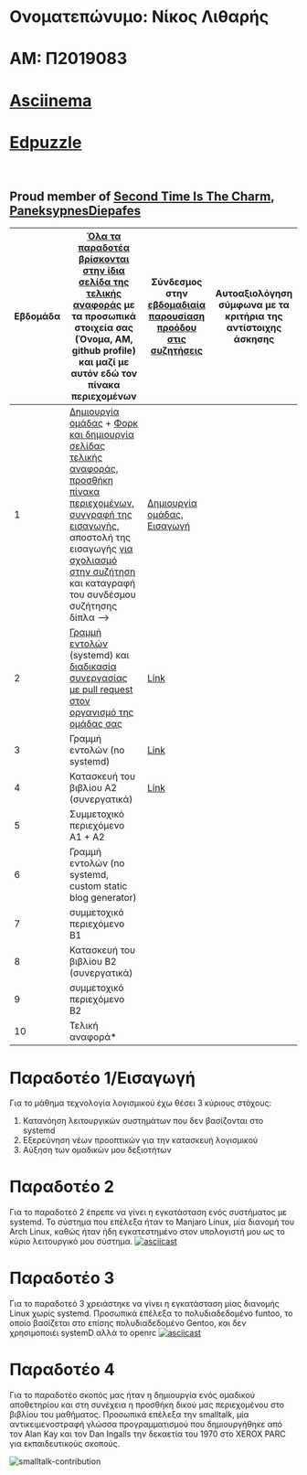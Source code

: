 # Ονοματεπώνυμο: Νίκος Λιθαρής
# ΑΜ: Π2019083
# [Asciinema](https://asciinema.org/~P2019083)
# [Edpuzzle](https://edpuzzle.com/classes/63398b5f9fadbe4119d673a5)
<br>

## Proud member of [Second Time Is The Charm](https://github.com/Second-Time-is-the-Charm), [PaneksypnesDiepafes](https://github.com/PaneksypnesDiepafes) <br>





| Εβδομάδα | [Όλα τα παραδοτέα βρίσκονται στην ίδια σελίδα της τελικής αναφοράς](https://epidrome.github.io/teaching/deliverables/) με τα προσωπικά στοιχεία σας (Όνομα, ΑΜ, github profile) και μαζί με αυτόν εδώ τον πίνακα περιεχομένων | Σύνδεσμος στην [εβδομαδιαία παρουσίαση προόδου στις συζητήσεις](https://github.com/courses-ionio/help/discussions/categories/show-and-tell) | Αυτοαξιολόγηση σύμφωνα με τα κριτήρια της αντίστοιχης άσκησης |
| --- | --- | --- | --- |
| 1 | [Δημιουργία ομάδας](https://epidrome.github.io/teaching/team/) + [Φορκ και δημιουργία σελίδας τελικής αναφοράς](https://epidrome.github.io/teaching/guide/), [προσθήκη πίνακα περιεχομένων](https://raw.githubusercontent.com/courses-ionio/sw/master/README.md), [συγγραφή της εισαγωγής](https://epidrome.github.io/teaching/intro/), αποστολή της εισαγωγής [για σχολιασμό στην συζήτηση](https://github.com/courses-ionio/sw/discussions/categories/show-and-tell) και καταγραφή του συνδέσμου συζήτησης δίπλα --> | [Δημιουργία ομάδας](https://github.com/courses-ionio/sw/discussions/1133#discussioncomment-4949871), [Εισαγωγή](https://github.com/courses-ionio/sw/discussions/1154) | |
| 2 | [Γραμμή εντολών](https://epidrome.github.io/teaching/cli) (systemd) και [διαδικασία συνεργασίας με pull request στον οργανισμό της ομάδας σας](https://epidrome.github.io/teaching/team) | [Link](https://github.com/courses-ionio/sw/discussions/1246) | |
| 3 | Γραμμή εντολών (no systemd) | [Link](https://github.com/courses-ionio/sw/discussions/1309) | |
| 4 | Κατασκευή του βιβλίου Α2 (συνεργατικά) | [Link](https://github.com/courses-ionio/sw/discussions/1382) | |
| 5 | Συμμετοχικό περιεχόμενο A1 + A2 |  | |
| 6 | Γραμμή εντολών (no systemd, custom static blog generator) | | |
| 7 | συμμετοχικό περιεχόμενο B1 | | |
| 8 | Κατασκευή του βιβλίου Β2 (συνεργατικά) | | |
| 9 | συμμετοχικό περιεχόμενο B2 | | |
| 10 | Τελική αναφορά* | | |


# Παραδοτέο 1/Εισαγωγή
Για το μάθημα τεχνολογία λογισμικού έχω θέσει 3 κύριους στόχους:
1. Κατανόηση λειτουργικών συστημάτων που δεν βασίζονται στο systemd
2. Εξερεύνηση νέων προοπτικών για την κατασκευή λογισμικού
3. Αύξηση των ομαδικών μου δεξιοτήτων

# Παραδοτέο 2
Για το παραδοτεό 2 έπρεπε να γίνει η εγκατάσταση ενός συστήματος με systemd. Το σύστημα που επέλεξα ήταν το Manjaro Linux, μία διανομή του Arch Linux, καθώς ήταν ήδη εγκατεστημένο στον υπολογιστή μου ως το κύριο λειτουργικό μου σύστημα.
[![asciicast](https://asciinema.org/a/lKN62uXwkM7hpi4bWf3c3IhDH.svg)](https://asciinema.org/a/lKN62uXwkM7hpi4bWf3c3IhDH)


# Παραδοτέο 3
Για το παραδοτεό 3 χρειάστηκε να γίνει η εγκατάσταση μίας διανομής Linux χωρίς systemd. Προσωπικά επέλεξα το πολυδιαδεδομένο funtoo, το οποίο βασίζεται στο επίσης πολυδιαδεδομένο Gentoo, και δεν χρησιμοποιέι systemD αλλά το openrc
[![asciicast](https://asciinema.org/a/eNQs4mDkw8D1OCzHIy4WxzVFV.svg)](https://asciinema.org/a/eNQs4mDkw8D1OCzHIy4WxzVFV)


# Παραδοτέο 4
Για το παραδοτέο σκοπός μας ήταν η δημιουργία ενός ομαδικού αποθετηρίου και στη συνέχεια η προσθήκη δικού μας περιεχομένου στο βιβλίου του μαθήματος. Προσωπικά επέλεξα την smalltalk, μία αντικειμενοστραφή γλώσσα προγραμματισμού που δημιουργήθηκε από τον Alan Kay και τον Dan Ingalls την δεκαετία του 1970 στο XEROX PARC για εκπαιδευτικούς σκοπούς.

![smalltalk-contribution](https://user-images.githubusercontent.com/77148351/224547346-4cd9359d-c8de-4d79-892b-4003f9ffca00.png)

